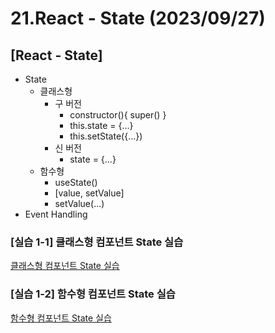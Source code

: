 # 21.React - State (2023/09/27)

## [React - State]

- State
  - 클래스형
    - 구 버전
      - constructor(){ super() }
      - this.state = {...}
      - this.setState({...})
    - 신 버전
      - state = {...}
  - 함수형
    - useState()
    - [value, setValue]
    - setValue(...)
- Event Handling

### \[실습 1-1] 클래스형 컴포넌트 State 실습

[클래스형 컴포넌트 State 실습](./src/NumberClass.js)

### \[실습 1-2] 함수형 컴포넌트 State 실습

[함수형 컴포넌트 State 실습](./src/NumberFunction.js)
